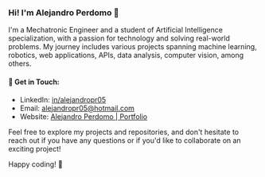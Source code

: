 ### Hi! I'm Alejandro Perdomo 👋

I'm a Mechatronic Engineer and a student of Artificial Intelligence specialization, with a passion for technology and solving real-world problems. My journey includes various projects spanning machine learning, robotics, web applications, APIs, data analysis, computer vision, among others.

#### 💬 Get in Touch:
- LinkedIn: [in/alejandropr05](https://www.linkedin.com/in/alejandropr05)
- Email: [alejandropr05@hotmail.com](mailto:alejandropr05@hotmail.com)
- Website: [Alejandro Perdomo | Portfolio](https://alejandropr5.github.io/portfolio/)

Feel free to explore my projects and repositories, and don't hesitate to reach out if you have any questions or if you'd like to collaborate on an exciting project! 

Happy coding! 🚀
